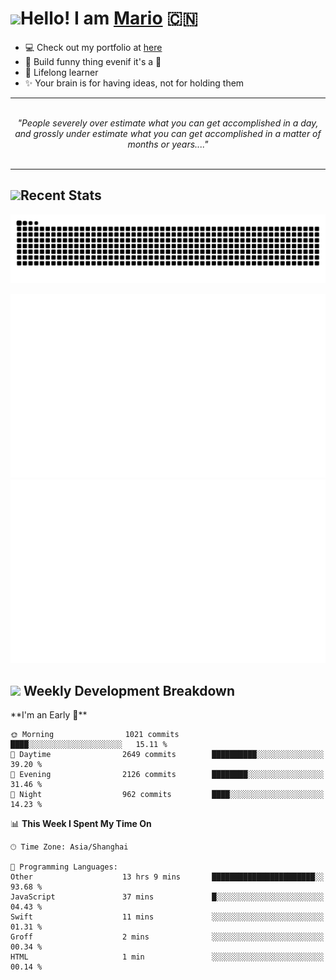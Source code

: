 <h1><a href = "#"><img src="https://media.giphy.com/media/VgCDAzcKvsR6OM0uWg/giphy.gif" width="50"></a><span>Hello! I am <a href="https://github.com/mario1in">Mario</a></span> 🇨🇳 </h1>

- 💻 Check out my portfolio at [here](https://shixiong.name)
- 🔨 Build funny thing evenif it's a 💩
- 🚀 Lifelong learner
- ✨ Your brain is for having ideas, not for holding them

<hr/>
<br/>
<div align="center">
<i>"People severely over estimate what you can get accomplished in a day, and grossly under estimate what you can get accomplished in a matter of months or years...." </i>
</div>
<br/>
<hr/>

<h2 align="left">
  <a href="#"><img src="https://emojis.slackmojis.com/emojis/images/1643514389/3643/cool-doge.gif?1643514389" height="30"></a>Recent Stats
</h2>

<picture>
  <source
    media="(prefers-color-scheme: dark)"
    srcset="https://raw.githubusercontent.com/mario1in/mario1in/output/github-contribution-grid-snake-dark.svg"
  />
  <source
    media="(prefers-color-scheme: light)"
    srcset="https://raw.githubusercontent.com/mario1in/mario1in/output/github-contribution-grid-snake.svg"
  />
  <img
    alt="github contribution grid snake animation"
    src="https://raw.githubusercontent.com/mario1in/mario1in/output/github-contribution-grid-snake.svg"
  />
</picture>

![overview](https://raw.githubusercontent.com/mario1in/mario1in/stats-output/generated/overview.svg)
![languages](https://raw.githubusercontent.com/mario1in/mario1in/stats-output/generated/languages.svg)

<h2 align="left">
  <a href="#"><img src="https://emojis.slackmojis.com/emojis/images/1643514062/184/nyancat_big.gif?1643514062" height="30"></a> Weekly Development Breakdown
</h2>
<!--START_SECTION:waka-->
**I'm an Early 🐤** 

```text
🌞 Morning                1021 commits        ████░░░░░░░░░░░░░░░░░░░░░   15.11 % 
🌆 Daytime                2649 commits        ██████████░░░░░░░░░░░░░░░   39.20 % 
🌃 Evening                2126 commits        ████████░░░░░░░░░░░░░░░░░   31.46 % 
🌙 Night                  962 commits         ████░░░░░░░░░░░░░░░░░░░░░   14.23 % 
```


📊 **This Week I Spent My Time On** 

```text
🕑︎ Time Zone: Asia/Shanghai

💬 Programming Languages: 
Other                    13 hrs 9 mins       ███████████████████████░░   93.68 % 
JavaScript               37 mins             █░░░░░░░░░░░░░░░░░░░░░░░░   04.43 % 
Swift                    11 mins             ░░░░░░░░░░░░░░░░░░░░░░░░░   01.31 % 
Groff                    2 mins              ░░░░░░░░░░░░░░░░░░░░░░░░░   00.34 % 
HTML                     1 min               ░░░░░░░░░░░░░░░░░░░░░░░░░   00.14 % 
```


<!--END_SECTION:waka-->


